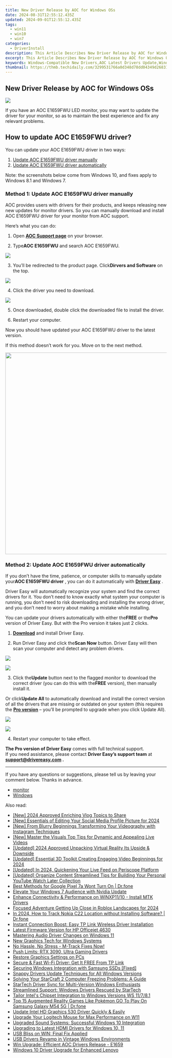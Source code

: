 ```yaml
---
title: New Driver Release by AOC for Windows OSs
date: 2024-08-31T12:55:12.435Z
updated: 2024-09-01T12:55:12.435Z
tags:
  - win11
  - win10
  - win7
categories:
  - DriverInstall
description: This Article Describes New Driver Release by AOC for Windows OSs
excerpt: This Article Describes New Driver Release by AOC for Windows OSs
keywords: Windows-Compatible New Drivers,AOC Latest Drivers Update,Windows OS New Driver Release,AOC Drivers for Windows Laptops/Desktops,Enhanced Performance New AOC Drivers for Windows,AOC Official Windows OS Drivers Update,Windows Users Seeking New AOC Driver Releases
thumbnail: https://thmb.techidaily.com/3299531766a0d348d78dd04349d2683155a00d71b7ac283c24ce186055580244.jpg
---
```


## New Driver Release by AOC for Windows OSs

![](https://images.drivereasy.com/wp-content/uploads/2019/09/image-883.png)

 If you have an AOC E1659FWU LED monitor, you may want to update the driver for your monitor, so as to maintain the best experience and fix any relevant problems.

## How to update AOC E1659FWU driver?

You can update your AOC E1659FWU driver in two ways:

1. [Update AOC E1659FWU driver manually](#m1)
2. [Update AOC E1659FWU driver automatically](#m2)

 Note: the screenshots below come from Windows 10, and fixes apply to Windows 8.1 and Windows 7.

### Method 1: Update AOC E1659FWU driver manually

 AOC provides users with drivers for their products, and keeps releasing new new updates for monitor drivers. So you can manually download and install AOC E1659FWU driver for your monitor from AOC support.

Here’s what you can do:

 1) Open **[AOC Support page](https://us.aoc.com/)**  on your browser.

 2) Type**AOC E1659FWU** and search AOC E1659FWU.

![](https://images.drivereasy.com/wp-content/uploads/2019/09/image-878.png)

 3) You’ll be redirected to the product page. Click**Dirvers and Software** on the top.

![](https://images.drivereasy.com/wp-content/uploads/2019/09/image-879.png)

4) Click the driver you need to download.

![](https://images.drivereasy.com/wp-content/uploads/2019/09/image-880.png)

 5) Once downloaded, double click the downloaded file to install the driver.

 6) Restart your computer.

 Now you should have updated your AOC E1659FWU driver to the latest version.

If this method doesn’t work for you. Move on to the next method.

<!-- affiliate ads begin -->
<a href="https://thefitville.pxf.io/c/5597632/1526796/15852" target="_top" id="1526796"><img src="//a.impactradius-go.com/display-ad/15852-1526796" border="0" alt="" width="1200" height="628"/></a><img height="0" width="0" src="https://imp.pxf.io/i/5597632/1526796/15852" style="position:absolute;visibility:hidden;" border="0" />
<!-- affiliate ads end -->
### Method 2: Update AOC E1659FWU driver automatically

 If you don’t have the time, patience, or computer skills to manually update your**AOC E1659FWU driver** , you can do it automatically with **[Driver Easy](https://tools.techidaily.com/drivereasy/download/)**  .

 Driver Easy will automatically recognize your system and find the correct drivers for it. You don’t need to know exactly what system your computer is running, you don’t need to risk downloading and installing the wrong driver, and you don’t need to worry about making a mistake while installing.

 You can update your drivers automatically with either the**FREE** or the**Pro** version of Driver Easy. But with the Pro version it takes just 2 clicks.

 1) **[Download](https://tools.techidaily.com/drivereasy/download/)**  and install Driver Easy.

 2) Run Driver Easy and click the**Scan Now** button. Driver Easy will then scan your computer and detect any problem drivers.

![](https://images.drivereasy.com/wp-content/uploads/2019/09/image-881.png)

<!-- affiliate ads begin -->
<a href="https://store.advancedwebranking.com/order/checkout.php?PRODS=4715051&QTY=1&AFFILIATE=108875&CART=1"><img src="https://secure.avangate.com/images/merchant/14edc6ebfdae2e23bbed83d67f50e983/products/33_awr%20logo.png" border="0"></a>
<!-- affiliate ads end -->
 3) Click the**Update** button next to the flagged monitor to download the correct driver (you can do this with the**FREE** version), then manually install it.

 Or click**Update All** to automatically download and install the correct version of all the drivers that are missing or outdated on your system (this requires the **[Pro version](https://tools.techidaily.com/drivereasy/download/)**  – you’ll be prompted to upgrade when you click Update All).

![](https://images.drivereasy.com/wp-content/uploads/2019/09/image-882.png)

<!-- affiliate ads begin -->
<a href="https://shop.systoolsgroup.com/affiliate.php?ACCOUNT=SYSTOOBY&AFFILIATE=108875&PATH=https%3A%2F%2Fwww.systoolsgroup.com%3FAFFILIATE%3D108875%26RESOURCE%3D%2BSysTools%2BPDF%2BUnlocker"><img src="https://www.systoolsgroup.com/box/pdf-unlocker.png" border="0"></a>
<!-- affiliate ads end -->
4) Restart your computer to take effect.

**The Pro version of Driver Easy** comes with full technical support.  
 If you need assistance, please contact **Driver Easy’s support team** at **[support@drivereasy.com](mailto:support@drivereasy.com) .**

---

 If you have any questions or suggestions, please tell us by leaving your comment below. Thanks in advance.

* [monitor](https://tools.techidaily.com/drivereasy/download/)
* [Windows](https://tools.techidaily.com/drivereasy/download/)

<ins class="adsbygoogle"
     style="display:block"
     data-ad-format="autorelaxed"
     data-ad-client="ca-pub-7571918770474297"
     data-ad-slot="1223367746"></ins>



<ins class="adsbygoogle"
     style="display:block"
     data-ad-client="ca-pub-7571918770474297"
     data-ad-slot="8358498916"
     data-ad-format="auto"
     data-full-width-responsive="true"></ins>





<span class="atpl-alsoreadstyle">Also read:</span>
<div><ul>
<li><a href="https://youtube-data.techidaily.com/024-approved-enriching-vlog-topics-to-share/"><u>[New] 2024 Approved  Enriching Vlog Topics to Share</u></a></li>
<li><a href="https://facebook-video-content.techidaily.com/new-essentials-of-editing-your-social-media-profile-picture-for-2024/"><u>[New] Essentials of Editing Your Social Media Profile Picture for 2024</u></a></li>
<li><a href="https://instagram-clips.techidaily.com/new-from-blurry-beginnings-transforming-your-videography-with-instagram-techniques/"><u>[New] From Blurry Beginnings  Transforming Your Videography with Instagram Techniques</u></a></li>
<li><a href="https://youtube-webster.techidaily.com/aster-the-visuals-top-tips-for-dynamic-and-appealing-live-videos/"><u>[New] Master the Visuals  Top Tips for Dynamic and Appealing Live Videos</u></a></li>
<li><a href="https://fox-blue.techidaily.com/updated-2024-approved-unpacking-virtual-reality-its-upside-and-downside/"><u>[Updated] 2024 Approved  Unpacking Virtual Reality  Its Upside & Downside</u></a></li>
<li><a href="https://facebook-video-share.techidaily.com/updated-essential-3d-toolkit-creating-engaging-video-beginnings-for-2024/"><u>[Updated] Essential 3D Toolkit  Creating Engaging Video Beginnings for 2024</u></a></li>
<li><a href="https://vp-tips.techidaily.com/updated-in-2024-quickening-your-live-feed-on-periscope-platform/"><u>[Updated] In 2024, Quickening Your Live Feed on Periscope Platform</u></a></li>
<li><a href="https://facebook-video-footage.techidaily.com/updated-organize-content-streamlined-tips-for-building-your-personal-youtube-watch-later-collection/"><u>[Updated] Organize Content  Streamlined Tips for Building Your Personal YouTube Watch Later Collection</u></a></li>
<li><a href="https://howto.techidaily.com/best-methods-for-google-pixel-7a-wont-turn-on-drfone-by-drfone-fix-android-problems-fix-android-problems/"><u>Best Methods for Google Pixel 7a Wont Turn On | Dr.fone</u></a></li>
<li><a href="https://driver-install.techidaily.com/elevate-your-windows-7-audience-with-nvidia-update/"><u>Elevate Your Windows 7 Audience with Nvidia Update</u></a></li>
<li><a href="https://driver-install.techidaily.com/enhance-connectivity-and-performance-on-winxp1110-install-mtk-drivers/"><u>Enhance Connectivity & Performance on WINXP11/10 - Install MTK Drivers</u></a></li>
<li><a href="https://some-techniques.techidaily.com/focused-adventure-getting-up-close-in-roblox-landscapes-for-2024/"><u>Focused Adventure  Getting Up Close in Roblox Landscapes for 2024</u></a></li>
<li><a href="https://android-location-track.techidaily.com/in-2024-how-to-track-nokia-c22-location-without-installing-software-drfone-by-drfone-virtual-android/"><u>In 2024, How to Track Nokia C22 Location without Installing Software? | Dr.fone</u></a></li>
<li><a href="https://driver-install.techidaily.com/instant-connection-boost-easy-tp-link-wireless-driver-installation/"><u>Instant Connection Boost: Easy TP Link Wireless Driver Installation</u></a></li>
<li><a href="https://driver-install.techidaily.com/latest-firmware-version-for-hp-officejet-4630/"><u>Latest Firmware Version for HP Officejet 4630</u></a></li>
<li><a href="https://driver-install.techidaily.com/mastering-audio-driver-changes-on-windows-11/"><u>Mastering Audio Driver Changes on Windows 11</u></a></li>
<li><a href="https://driver-install.techidaily.com/new-graphics-tech-for-windows-systems/"><u>New Graphics Tech for Windows Systems</u></a></li>
<li><a href="https://driver-install.techidaily.com/1720063414263-no-hassle-no-stress-m-track-fixes-now/"><u>No Hassle, No Stress - M-Track Fixes Now!</u></a></li>
<li><a href="https://driver-install.techidaily.com/push-limits-rtx-3090-ultra-gaming-drivers/"><u>Push Limits: RTX 3090, Ultra Gaming Drivers</u></a></li>
<li><a href="https://driver-install.techidaily.com/restore-graphics-settings-on-pcs/"><u>Restore Graphics Settings on PCs</u></a></li>
<li><a href="https://driver-install.techidaily.com/secure-and-fast-wi-fi-driver-get-it-free-from-tp-link/"><u>Secure & Fast Wi-Fi Driver: Get It FREE From TP Link</u></a></li>
<li><a href="https://driver-install.techidaily.com/securing-windows-integration-with-samsung-ssds-fixed/"><u>Securing Windows Integration with Samsung SSDs [Fixed]</u></a></li>
<li><a href="https://driver-install.techidaily.com/snappy-drivers-update-techniques-for-all-windows-versions/"><u>Snappy Drivers Update Techniques for All Windows Versions</u></a></li>
<li><a href="https://program-issues.techidaily.com/solving-your-starcraft-2-computer-freezing-problems-a-guide/"><u>Solving Your StarCraft 2 Computer Freezing Problems: A Guide</u></a></li>
<li><a href="https://driver-install.techidaily.com/startech-driver-sync-for-multi-version-windows-enthusiasts/"><u>StarTech Driver Sync for Multi-Version Windows Enthusiasts</u></a></li>
<li><a href="https://driver-install.techidaily.com/streamlined-support-windows-drivers-rescued-by-startech/"><u>Streamlined Support: Windows Drivers Rescued by StarTech</u></a></li>
<li><a href="https://driver-install.techidaily.com/tailor-intels-chipset-integration-to-windows-versions-ws-11781/"><u>Tailor Intel's Chipset Integration to Windows Versions WS 11/7/8.1</u></a></li>
<li><a href="https://change-location.techidaily.com/top-15-augmented-reality-games-like-pokemon-go-to-play-on-samsung-galaxy-m54-5g-drfone-by-drfone-virtual-android/"><u>Top 15 Augmented Reality Games Like Pokémon GO To Play On Samsung Galaxy M54 5G | Dr.fone</u></a></li>
<li><a href="https://driver-install.techidaily.com/update-intel-hd-graphics-530-driver-quickly-and-easily/"><u>Update Intel HD Graphics 530 Driver Quickly & Easily</u></a></li>
<li><a href="https://driver-install.techidaily.com/upgrade-your-logitech-mouse-for-max-performance-on-w11/"><u>Upgrade Your Logitech Mouse for Max Performance on W11</u></a></li>
<li><a href="https://driver-install.techidaily.com/upgraded-sound-systems-successful-windows-10-integration/"><u>Upgraded Sound Systems: Successful Windows 10 Integration</u></a></li>
<li><a href="https://driver-install.techidaily.com/upgrading-to-latest-hdmi-drivers-for-windows-10-11/"><u>Upgrading to Latest HDMI Drivers for Windows 10, 11</u></a></li>
<li><a href="https://driver-install.techidaily.com/usb-bliss-on-win-final-fix-applied/"><u>USB Bliss on WIN: Final Fix Applied</u></a></li>
<li><a href="https://driver-install.techidaily.com/usb-drivers-revamp-in-vintage-windows-environments/"><u>USB Drivers Revamp in Vintage Windows Environments</u></a></li>
<li><a href="https://driver-install.techidaily.com/win-upgrade-efficient-aoc-drivers-release-e1659/"><u>Win Upgrade: Efficient AOC Drivers Release - E1659</u></a></li>
<li><a href="https://driver-install.techidaily.com/windows-10-driver-upgrade-for-enhanced-lenovo/"><u>Windows 10 Driver Upgrade for Enhanced Lenovo</u></a></li>
</ul></div>
